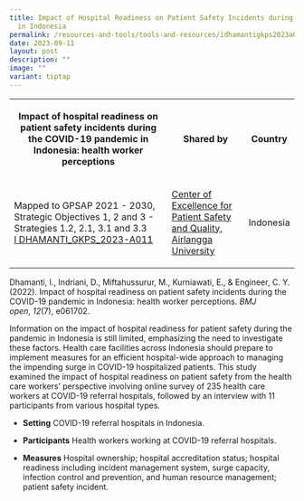 ```yaml
---
title: Impact of Hospital Readiness on Patient Safety Incidents during COVID19
  in Indonesia
permalink: /resources-and-tools/tools-and-resources/idhamantigkps2023a011/
date: 2023-09-11
layout: post
description: ""
image: ""
variant: tiptap
---
```

<table><tbody><tr><th rowspan="1" colspan="1"><p>Impact of hospital readiness on patient safety incidents during the COVID-19 pandemic in Indonesia: health worker perceptions</p></th><th rowspan="1" colspan="1"><p>Shared by</p></th><th rowspan="1" colspan="1"><p>Country</p></th></tr><tr><td rowspan="1" colspan="1"><p>Mapped to GPSAP 2021 - 2030, Strategic Objectives 1, 2 and 3 - Strategies 1.2, 2.1, 3.1 and 3.3<br><a href="/files/i dhamanti_gkps_2023-a011.pdf" rel="noopener noreferrer nofollow" target="_blank">I DHAMANTI_GKPS_2023-A011</a></p></td><td rowspan="1" colspan="1"><p><a href="https://scholar.unair.ac.id/en/organisations/center-for-patient-safety-research" rel="noopener noreferrer nofollow" target="_blank">Center of Excellence for Patient Safety and Quality, Airlangga University</a></p></td><td rowspan="1" colspan="1"><p>Indonesia</p></td></tr></tbody></table><p>Dhamanti, I., Indriani, D., Miftahussurur, M., Kurniawati, E., &amp; Engineer, C. Y. (2022). Impact of hospital readiness on patient safety incidents during the COVID-19 pandemic in Indonesia: health worker perceptions.&nbsp;<em>BMJ open</em>,&nbsp;<em>12</em>(7), e061702.</p><p>Information on the impact of hospital readiness for patient safety during the pandemic in Indonesia is still limited, emphasizing the need to investigate these factors. Health care facilities across Indonesia should prepare to implement measures for an efficient hospital-wide approach to managing the impending surge in COVID-19 hospitalized patients. This study examined the impact of hospital readiness on patient safety from the health care workers’ perspective involving online survey of 235 health care workers at COVID-19 referral hospitals, followed by an interview with 11 participants from various hospital types.</p><ul><li><p><strong>Setting</strong>&nbsp;COVID-19 referral hospitals in Indonesia.</p></li><li><p><strong>Participants</strong>&nbsp;Health workers working at COVID-19 referral hospitals.</p></li><li><p><strong>Measures</strong>&nbsp;Hospital ownership; hospital accreditation status; hospital readiness including incident management system, surge capacity, infection control and prevention, and human resource management; patient safety incident.</p></li></ul><p></p>